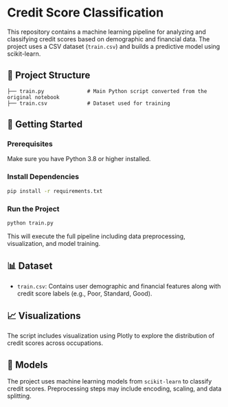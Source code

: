 # Credit Score Classification

This repository contains a machine learning pipeline for analyzing and classifying credit scores based on demographic and financial data. The project uses a CSV dataset (`train.csv`) and builds a predictive model using scikit-learn.

## 📂 Project Structure

```
├── train.py              # Main Python script converted from the original notebook
├── train.csv             # Dataset used for training
```

## 🚀 Getting Started

### Prerequisites

Make sure you have Python 3.8 or higher installed.

### Install Dependencies

```bash
pip install -r requirements.txt
```

### Run the Project

```bash
python train.py
```

This will execute the full pipeline including data preprocessing, visualization, and model training.

## 📊 Dataset

- `train.csv`: Contains user demographic and financial features along with credit score labels (e.g., Poor, Standard, Good).

## 📈 Visualizations

The script includes visualization using Plotly to explore the distribution of credit scores across occupations.

## 🧠 Models

The project uses machine learning models from `scikit-learn` to classify credit scores. Preprocessing steps may include encoding, scaling, and data splitting.

